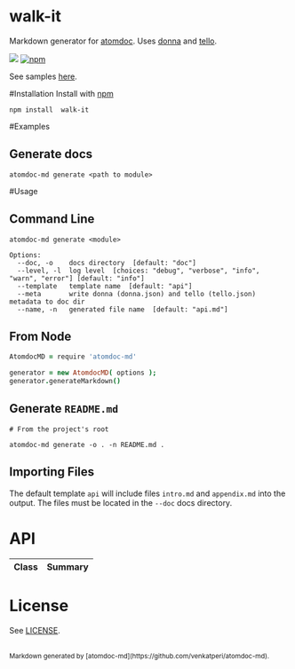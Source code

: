 # walk-it
Markdown generator for [atomdoc](https://github.com/atom/atomdoc).
Uses [donna]() and [tello]().

![](https://img.shields.io/travis/venkatperi/walk-it.svg) [![npm](https://img.shields.io/npm/v/walk-it.svg?maxAge=2592000)]()

See samples [here](https://github.com/venkatperi/atomdoc-md-samples).

#Installation
Install with [npm](https://www.npmjs.com/package/walk-it)
```
npm install  walk-it

```

#Examples
## Generate docs
```
atomdoc-md generate <path to module>
```


#Usage
## Command Line

```
atomdoc-md generate <module>

Options:
  --doc, -o    docs directory  [default: "doc"]
  --level, -l  log level  [choices: "debug", "verbose", "info", "warn", "error"] [default: "info"]
  --template   template name  [default: "api"]
  --meta       write donna (donna.json) and tello (tello.json) metadata to doc dir
  --name, -n   generated file name  [default: "api.md"]
```

## From Node

```coffeescript
AtomdocMD = require 'atomdoc-md'

generator = new AtomdocMD( options );
generator.generateMarkdown()
```

## Generate `README.md`
```
# From the project's root

atomdoc-md generate -o . -n README.md .
```

## Importing Files
The default template `api` will include files `intro.md` and `appendix.md` into the output.
The files must be located in the `--doc` docs directory.



# <a name='classes'>API</a>

Class |  Summary
------| ------------




# License
See [LICENSE](LICENSE).

<br>
<sub>Markdown generated by [atomdoc-md](https://github.com/venkatperi/atomdoc-md).</sub>

